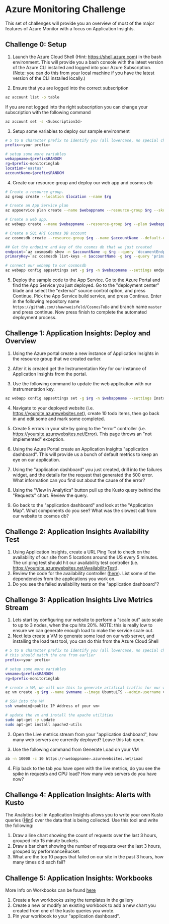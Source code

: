 # Azure Monitoring Challenge

This set of challenges will provide you an overview of most of the major features of Azure Monitor with a focus on Application Insights. 


## Challenge 0: Setup

1. Launch the Azure Cloud Shell (Hint: https://shell.azure.com) in the bash environment. This will provide you a bash console with the latest version of the Azure CLI installed and logged into your Azure Subscription. (Note: you can do this from your local machine if you have the latest version of the CLI installed locally.)

2. Ensure that you are logged into the correct subscription

``` bash
az account list -o table
```

If you are not logged into the right subscription you can change your subscription with the following command

``` bash
az account set -s <SubscriptionId>
```

3. Setup some variables to deploy our sample environment

``` bash
# 5 to 8 character prefix to identify you (all lowercase, no special characters)
prefix=<your prefix>

# setup some more variables
webappname=$prefix$RANDOM
rg=$prefix-monitoringlab
location='eastus'
accountName=$prefix$RANDOM
```

4. Create our resource group and deploy our web app and cosmos db

``` bash
# Create a resource group.
az group create --location $location --name $rg

# Create an App Service plan
az appservice plan create --name $webappname --resource-group $rg --sku S1

# Create a web app.
az webapp create --name $webappname --resource-group $rg --plan $webappname

# Create a SQL API Cosmos DB account
az cosmosdb create --resource-group $rg --name $accountName --default-consistency-level "Session"

## Get the endpoint and key of the cosmos db that we just created
endpoint=`az cosmosdb show -n $accountName -g $rg --query 'documentEndpoint' --output tsv`
primaryKey=`az cosmosdb list-keys -n $accountName -g $rg --query 'primaryMasterKey' --output tsv`

# connect our webapp to our cosmosdb
az webapp config appsettings set -g $rg -n $webappname --settings endpoint=$endpoint primaryKey=$primaryKey

```

5. Deploy the sample code to the App Service. Go to the Azure Portal and find the App Service you just deployed. Go to the "deployment center" blade and select the "external" source control option, and press Continue. Pick the App Service build service, and press Continue. Enter in the following repository name `https://github.com/shawnweisfeld/CosmosToDo` and branch name `master` and press continue. Now press finish to complete the automated deployment process. 

## Challenge 1: Application Insights: Deploy and Overview

1. Using the Azure portal create a new instance of Application Insights in the resource group that we created earlier.

2. After it is created get the Instrumentation Key for our instance of Application Insights from the portal.

3. Use the following command to update the web application with our instrumentation key.

``` bash
az webapp config appsettings set -g $rg -n $webappname --settings InstrumentationKey=<your key>
```

4. Navigate to your deployed website (i.e. https://yoursite.azurewebsites.net), create 10 todo items, then go back in and edit some and mark some completed.

5. Create 5 errors in your site by going to the "error" controller (i.e. https://yoursite.azurewebsites.net/Error). This page throws an "not implemented" exception. 

6. Using the Azure Portal create an Application Insights "application dashboard". This will provide us a bunch of default metrics to keep an eye on our application. 

7. Using the "application dashboard" you just created, drill into the failures widget, and the details for the request that generated the 500 error. What information can you find out about the cause of the error?

8. Using the "View in Analytics" button pull up the Kusto query behind the "Requests" chart. Review the query. 

9. Go back to the "application dashboard" and look at the "Application Map". What components do you see? What was the slowest call from our website to cosmos db?

## Challenge 2: Application Insights Availability Test
1. Using Application Insights, create a URL Ping Test to check on the availability of our site from 5 locations around the US every 5 minutes. The url ping test should hit our availability test controller (i.e. https://yoursite.azurewebsites.net/AvailabilityTest). 
2. Review the code for the availability controller ([here](https://github.com/shawnweisfeld/CosmosToDo/blob/master/src/Controllers/AvailabilityTestController.cs)). List some of the dependencies from the applications you work on.
3. Do you see the failed availability tests on the "application dashboard"?

## Challenge 3: Application Insights Live Metrics Stream
1. Lets start by configuring our website to perform a "scale out" auto scale to up to 3 nodes, when the cpu hits 20%. NOTE: this is really low to ensure we can generate enough load to make the service scale out.
2. Next lets create a VM to generate some load on our web server, and installing the load test tool, you can do this from the Azure Cloud Shell

``` bash
# 5 to 8 character prefix to identify you (all lowercase, no special characters)
# this should match the one from earlier
prefix=<your prefix>

# setup some more variables
vmname=$prefix$RANDOM
rg=$prefix-monitoringlab

# create a VM, we will use this to generate artifical traffic for our website 
az vm create -g $rg --name $vmname --image UbuntuLTS --admin-username vmadmin --generate-ssh-keys

# SSH into the VM
ssh vmadmin@<public IP Address of your vm>

# update the vm and install the apache utilities
sudo apt-get -y update
sudo apt-get install apache2-utils
```

2. Open the Live metrics stream from your "application dashboard", how many web servers are currently deployed? Leave this tab open. 

3. Use the following command from Generate Load on your VM

``` bash
ab -n 10000 -c 10 https://<webappname>.azurewebsites.net/Load
```

4. Flip back to the tab you have open with the live metrics, do you see the spike in requests and CPU load? How many web servers do you have now?

## Challenge 4: Application Insights: Alerts with Kusto

The Analytics tool in Application Insights allows you to write your own Kusto queries ([Hint](https://docs.microsoft.com/en-us/azure/azure-monitor/log-query/query-language)) over the data that is being collected. Use this tool and write the following:

1. Draw a line chart showing the count of requests over the last 3 hours, grouped into 15 minute buckets.
2. Draw a bar chart showing the number of requests over the last 3 hours, grouped by performanceBucket.
3. What are the top 10 pages that failed on our site in the past 3 hours, how many times did each fail?


## Challenge 5: Application Insights: Workbooks

More Info on Workbooks can be found [here](https://docs.microsoft.com/en-us/azure/azure-monitor/app/usage-workbooks)

1. Create a few workbooks using the templates in the gallery
2. Create a new or modify an existing workbook to add a new chart you created from one of the kusto queries you wrote.
3. Pin your workbook to your "application dashboard".